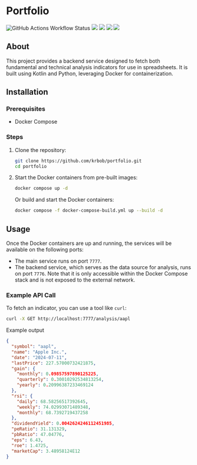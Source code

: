 # Portfolio

![GitHub Actions Workflow Status](https://img.shields.io/github/actions/workflow/status/krbob/portfolio/ci-build.yml)
![](https://img.shields.io/badge/kotlin-2.0.0-orange)
![](https://img.shields.io/badge/ktor-2.3.12-orange)
![](https://img.shields.io/badge/yfinance-0.2.40-orange)
![](https://img.shields.io/badge/ta4j-0.16-orange)

## About

This project provides a backend service designed to fetch both fundamental and technical analysis
indicators for use in spreadsheets. It is built using Kotlin and Python, leveraging Docker for
containerization.

## Installation

### Prerequisites

- Docker Compose

### Steps

1. Clone the repository:
    ```bash
    git clone https://github.com/krbob/portfolio.git
    cd portfolio
    ```
2. Start the Docker containers from pre-built images:
    ```bash
    docker compose up -d
    ```
   Or build and start the Docker containers:
    ```bash
    docker compose -f docker-compose-build.yml up --build -d
    ```

## Usage

Once the Docker containers are up and running, the services will be available on the following
ports:

- The main service runs on port `7777`.
- The backend service, which serves as the data source for analysis, runs on port `7776`. Note that
  it is only accessible within the Docker Compose stack and is not exposed to the external network.

### Example API Call

To fetch an indicator, you can use a tool like `curl`:

```bash
curl -X GET http://localhost:7777/analysis/aapl
```

Example output

```json
{
  "symbol": "aapl",
  "name": "Apple Inc.",
  "date": "2024-07-11",
  "lastPrice": 227.57000732421875,
  "gain": {
    "monthly": 0.09857597890125225,
    "quarterly": 0.30010292534813254,
    "yearly": 0.20996387233469124
  },
  "rsi": {
    "daily": 68.58256517392645,
    "weekly": 74.02993071489348,
    "monthly": 68.7392719437258
  },
  "dividendYield": 0.0042624246112451985,
  "peRatio": 31.131329,
  "pbRatio": 47.04776,
  "eps": 6.43,
  "roe": 1.4725,
  "marketCap": 3.48958124E12
}
```

